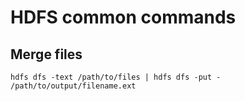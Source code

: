 # HDFS common commands

## Merge files
```
hdfs dfs -text /path/to/files | hdfs dfs -put - /path/to/output/filename.ext
```
